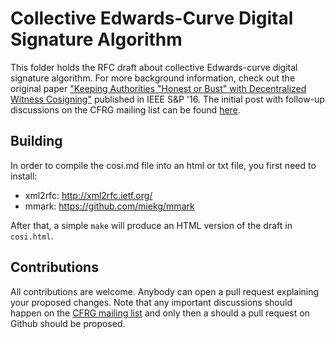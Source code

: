 # Collective Edwards-Curve Digital Signature Algorithm

This folder holds the RFC draft about collective Edwards-curve digital signature
algorithm.  For more background information, check out the original paper
["Keeping Authorities "Honest or Bust" with Decentralized Witness
Cosigning"](https://arxiv.org/abs/1503.08768) published in IEEE S&P '16.  The
initial post with follow-up discussions on the CFRG mailing list can be found
[here](https://www.ietf.org/mail-archive/web/cfrg/current/msg09205.html).

## Building

In order to compile the cosi.md file into an html or txt file, you first need to
install:
+ xml2rfc: http://xml2rfc.ietf.org/
+ mmark: https://github.com/miekg/mmark

After that, a simple `make` will produce an HTML version of the draft in
`cosi.html`.

## Contributions

All contributions are welcome. Anybody can open a pull request explaining your
proposed changes. Note that any important discussions should happen on the [CFRG
mailing list](https://datatracker.ietf.org/group/cfrg/about/) and only then a
should a pull request on Github should be proposed. 
